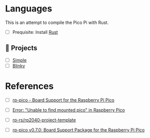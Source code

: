 # Languages

This is an attempt to compile the Pico Pi with Rust.


- [ ] Prequisite: Install [Rust](install)

## :scroll: Projects

- [ ] [Simple](simple)
- [ ] [Blinky](blinky)

# References

- [ ] [rp-pico - Board Support for the Raspberry Pi Pico](https://crates.io/crates/rp-pico)
- [ ] [Error: "Unable to find mounted pico" in Raspberry Pico](https://kresna.dev/raspberry-pico-unable-to-find-mounted-pico/)
- [ ] [rp-rs/rp2040-project-template](https://github.com/rp-rs/rp2040-project-template)
- [ ] [rp-pico v0.7.0: Board Support Package for the Raspberry Pi Pico](https://crates.io/crates/rp-pico)

